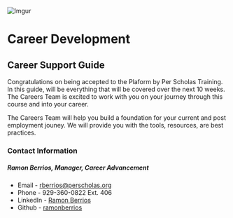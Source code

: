 ![Imgur](https://imgur.com/MTZ4nEX)

# Career Development

## Career Support Guide

Congratulations on being accepted to the Plaform by Per Scholas Training. In this guide, will be everything that will be covered over the next 10 weeks. The Careers Team is excited to work with you on your journey through this course and into your career.

The Careers Team will help you build a foundation for your current and post employment jouney. We will provide you with the tools, resources, are best practices.

### Contact Information

##### Ramon Berrios, Manager, Career Advancement

- Email - rberrios@perscholas.org
- Phone - 929-360-0822 Ext. 406
- LinkedIn - <a href="https://www.linkedin.com/in/ramonberrios/">Ramon Berrios</a>
- Github - <a href="https://github.com/ramonberrios">ramonberrios</a>
